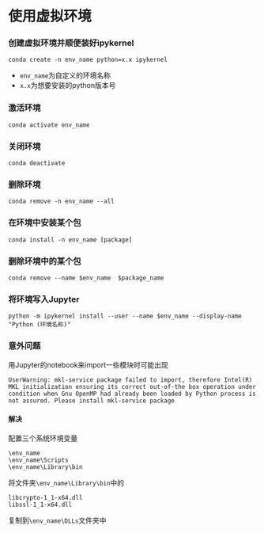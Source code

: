 # 使用虚拟环境

### 创建虚拟环境并顺便装好ipykernel

```conda create -n env_name python=x.x ipykernel```

* ```env_name```为自定义的环境名称
* ```x.x```为想要安装的python版本号

 ### 激活环境

```conda activate env_name```

### 关闭环境

```conda deactivate```

### 删除环境

```conda remove -n env_name --all```

### 在环境中安装某个包

```conda install -n env_name [package]```

### 删除环境中的某个包

```conda remove --name $env_name  $package_name```

### 将环境写入Jupyter

```python -m ipykernel install --user --name $env_name --display-name "Python (环境名称)"```

### 意外问题

用Jupyter的notebook来import一些模块时可能出现

```
UserWarning: mkl-service package failed to import, therefore Intel(R) MKL initialization ensuring its correct out-of-the box operation under condition when Gnu OpenMP had already been loaded by Python process is not assured. Please install mkl-service package
```

#### 解决

配置三个系统环境变量

```
\env_name
\env_name\Scripts
\env_name\Library\bin
```

将文件夹```\env_name\Library\bin```中的

```
libcrypto-1_1-x64.dll
libssl-1_1-x64.dll
```

复制到```\env_name\DLLs```文件夹中